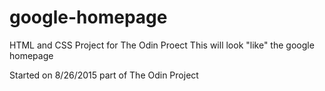 # google-homepage
HTML and CSS Project for The Odin Proect
This will look "like" the google homepage

Started on 8/26/2015 part of The Odin Project